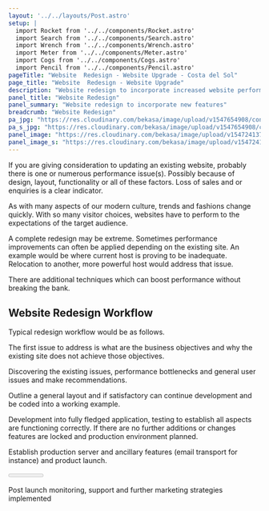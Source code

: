 ```yaml
---
layout: '../../layouts/Post.astro'
setup: |
  import Rocket from '../../components/Rocket.astro'
  import Search from '../../components/Search.astro'
  import Wrench from '../../components/Wrench.astro'
  import Meter from '../../components/Meter.astro'
  import Cogs from '../../components/Cogs.astro'
  import Pencil from '../../components/Pencil.astro'
pageTitle: "Website  Redesign - Website Upgrade - Costa del Sol" 
page_title: "Website  Redesign - Website Upgrade" 
description: "Website redesign to incorporate increased website performance, responsive technology to increase visibility on mobile devices phones and tablets." 
panel_title: "Website Redesign"
panel_summary: "Website redesign to incorporate new features"
breadcrumb: "Website Redesign"
pa_jpg: "https://res.cloudinary.com/bekasa/image/upload/v1547654908/construct_ypw7kx.jpg"
pa_s_jpg: "https://res.cloudinary.com/bekasa/image/upload/v1547654908/construct_s_kv5v7m.jpg"
panel_image: "https://res.cloudinary.com/bekasa/image/upload/v1547241374/construct_gl5fpt.webp"
panel_image_s: "https://res.cloudinary.com/bekasa/image/upload/v1547241361/construct_s_mdkl7m.webp"
---
```



If you are giving consideration to updating an existing website, probably there is one or numerous performance issue(s). Possibly because of design, layout, functionality or all of these factors. Loss of sales and or enquiries is a clear indicator.

As with many aspects of our modern culture, trends and fashions change quickly. With so many visitor choices, websites have to perform to the expectations of the target audience.

A complete redesign may be extreme. Sometimes performance improvements can often be applied  depending on the existing site. An example would be where current host is proving to be inadequate. Relocation to another, more powerful host would address that issue.

There are additional techniques which can boost performance without breaking the bank.

## Website Redesign Workflow
Typical redesign workflow would be as follows.

<div>
<div>
<Pencil></Pencil>
</div> 
<p>The first issue to address is what are the business objectives and why the existing site does not achieve those objectives.</p>
</div>

<div>
	<div>
       <Search></Search>
    </div>
    <div>
    <p>Discovering the existing issues, performance bottlenecks and general user issues and make recommendations.</p>
    </div>
</div>

<div>
	<div>
        <Cogs></Cogs>
    </div>
    <div>
    <p>Outline a general layout and if satisfactory can continue development and be coded into a working example.</p>
    </div>
</div>

<div>
	<div>
        <Wrench></Wrench>
    </div>
    <div>
    <p>Development into fully fledged application, testing to establish all aspects are functioning correctly. If there are no further additions or changes features are locked and production environment planned.</p>
    </div>
</div>

<div>
	<div>
        <Rocket></Rocket>
    </div>
    <div>
    <p>Establish production server and ancillary features (email transport for instance) and product launch.</p>
    </div>
</div>

<div>
	<div>
        <Meter></Meter>
    </div>
    <div>
    <p>Post launch monitoring, support and further marketing strategies implemented</p>
    </div>
</div>

